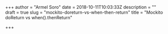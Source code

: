 +++
author = "Armel Soro"
date = 2018-10-11T10:03:33Z
description = ""
draft = true
slug = "mockito-doreturn-vs-when-then-return"
title = "Mockito doReturn vs when().thenReturn"

+++




